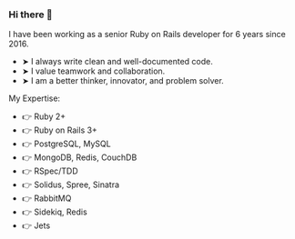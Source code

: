 ### Hi there 👋

<!--
**norioumata/norioumata** is a ✨ _special_ ✨ repository because its `README.md` (this file) appears on your GitHub profile.

Here are some ideas to get you started:

- 🔭 I’m currently working on ...
- 🌱 I’m currently learning ...
- 👯 I’m looking to collaborate on ...
- 🤔 I’m looking for help with ...
- 💬 Ask me about ...
- 📫 How to reach me: ...
- 😄 Pronouns: ...
- ⚡ Fun fact: ...
-->

I have been working as a senior Ruby on Rails developer for 6 years since 2016.

- ➤ I always write clean and well-documented code.
- ➤ I value teamwork and collaboration.
- ➤ I am a better thinker, innovator, and problem solver.


My Expertise:
- 👉 Ruby 2+
- 👉 Ruby on Rails 3+
- 👉 PostgreSQL, MySQL
- 👉 MongoDB, Redis, CouchDB
- 👉 RSpec/TDD
- 👉 Solidus, Spree, Sinatra
- 👉 RabbitMQ
- 👉 Sidekiq, Redis
- 👉 Jets
